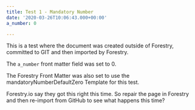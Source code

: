 ```yaml
---
title: Test 1 - Mandatory Number
date: '2020-03-26T10:06:43.000+00:00'
a_number: 0

---
```

This is a test where the document was created outside of Forestry, committed to GIT and then imported
by Forestry.

The `a_number` front matter field was set to 0.

The Forestry Front Matter was also set to use the mandatoryNumberDefaultZero Template for this test.

Forestry.io say they got this right this time. So repair the page in Forestry and then re-import from GitHub to see what happens this time?
